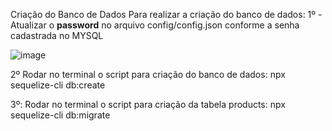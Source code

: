 Criação do Banco de Dados
Para realizar a criação do banco de dados:
1º - Atualizar o **password** no arquivo config/config.json conforme a senha cadastrada no MYSQL

![image](https://user-images.githubusercontent.com/106355267/212491088-75f796d8-ee08-4ed2-ad51-0e011578992c.png)

2º Rodar no terminal o script para criação do banco de dados: npx sequelize-cli db:create

3º: Rodar no terminal o script para criação da tabela products: npx sequelize-cli db:migrate
